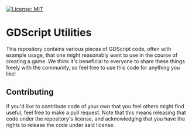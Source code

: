 [![License: MIT](https://img.shields.io/badge/License-MIT-white.svg)](https://github.com/Riskrieg/palette/blob/main/LICENSE)

# GDScript Utilities

This repository contains various pieces of GDScript code, often with example usage, that one might reasonably want to use in the course of creating a game. We think it's beneficial to everyone to share these things freely with the community, so feel free to use this code for anything you like!

## Contributing

If you'd like to contribute code of your own that you feel others might find useful, feel free to make a pull request. Note that this means releasing that code under the repository's license, and acknowledging that you have the rights to release the code under said license.

